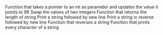 Function that takes a pointer to an int as parameter and updates the value it points to 98
Swap the values of two integers
Function that returns the length of string
Print a string followed by new line
Print a string in reverse followed by new line
Function that reverses a string
Function that prints every character of a string
